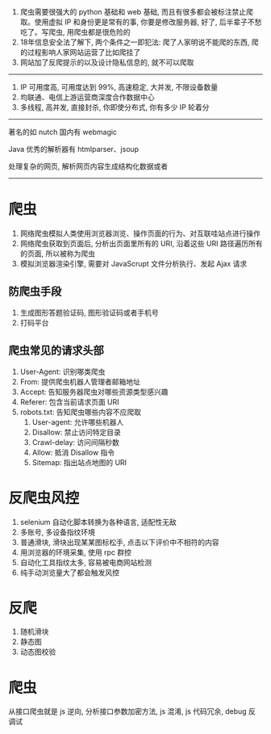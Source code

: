 1. 爬虫需要很强大的 python 基础和 web 基础, 而且有很多都会被标注禁止爬取。使用虚拟 IP 和身份更是常有的事, 你要是修改服务器,
   好了, 后半辈子不愁吃了。写爬虫, 用爬虫都是很危险的
2. 18年信息安全法了解下, 两个条件之一即犯法: 爬了人家明说不能爬的东西, 爬的过程影响人家网站运营了比如爬挂了
3. 网站加了反爬提示的以及设计隐私信息的, 就不可以爬取

-------------------------------------------

1. IP 可用度高, 可用度达到 99%, 高速稳定, 大并发, 不限设备数量
2. 均联通、电信上游运营商深度合作数据中心
3. 多线程, 高并发, 直接封杀, 你即使分布式, 你有多少 IP 轮着分

-------------------------------------------

著名的如 nutch 国内有 webmagic

Java 优秀的解析器有 htmlparser、jsoup

处理复杂的网页, 解析网页内容生成结构化数据或者

-------------------------------------------

# 爬虫

1. 网络爬虫模拟人类使用浏览器浏览、操作页面的行为、对互联哇站点进行操作
2. 网络爬虫获取到页面后, 分析出页面里所有的 URI, 沿着这些 URI 路径遍历所有的页面, 所以被称为爬虫
3. 模拟浏览器渲染引擎, 需要对 JavaScrupt 文件分析执行、发起 Ajax 请求

## 防爬虫手段

1. 生成图形答题验证码, 图形验证码或者手机号
2. 打码平台

## 爬虫常见的请求头部

1. User-Agent: 识别哪类爬虫
2. From: 提供爬虫机器人管理者邮箱地址
3. Accept: 告知服务器爬虫对哪些资源类型感兴趣
4. Referer: 包含当前请求页面 URI
5. robots.txt: 告知爬虫哪些内容不应爬取
    1. User-agent: 允许哪些机器人
    2. Disallow: 禁止访问特定目录
    3. Crawl-delay: 访问间隔秒数
    4. Allow: 抵消 Disallow 指令
    5. Sitemap: 指出站点地图的 URI

# 反爬虫风控

1. selenium 自动化脚本转换为各种语言, 适配性无敌
2. 多账号, 多设备指纹环境
3. 普通滑块, 滑块出现某某图标松手, 点击以下评价中不相符的内容
4. 用浏览器的环境采集, 使用 rpc 群控
5. 自动化工具指纹太多, 容易被电商网站检测
6. 纯手动浏览量大了都会触发风控

# 反爬
1. 随机滑块
1. 静态图
1. 动态图校验

# 爬虫
从接口爬虫就是 js 逆向, 分析接口参数加密方法, js 混淆, js 代码冗余, debug 反调试


